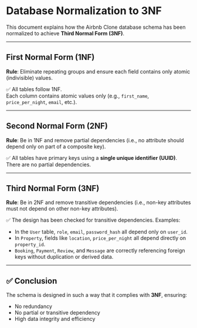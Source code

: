 # Database Normalization to 3NF

This document explains how the Airbnb Clone database schema has been normalized to achieve **Third Normal Form (3NF)**.

---

## First Normal Form (1NF)

**Rule**: Eliminate repeating groups and ensure each field contains only atomic (indivisible) values.

✅ All tables follow 1NF.  
Each column contains atomic values only (e.g., `first_name`, `price_per_night`, `email`, etc.).

---

##  Second Normal Form (2NF)

**Rule**: Be in 1NF and remove partial dependencies (i.e., no attribute should depend only on part of a composite key).

✅ All tables have primary keys using a **single unique identifier (UUID)**.  
There are no partial dependencies.

---

##  Third Normal Form (3NF)

**Rule**: Be in 2NF and remove transitive dependencies (i.e., non-key attributes must not depend on other non-key attributes).

✅ The design has been checked for transitive dependencies. Examples:

- In the `User` table, `role`, `email`, `password_hash` all depend only on `user_id`.
- In `Property`, fields like `location`, `price_per_night` all depend directly on `property_id`.
- `Booking`, `Payment`, `Review`, and `Message` are correctly referencing foreign keys without duplication or derived data.

---

## ✅ Conclusion

The schema is designed in such a way that it complies with **3NF**, ensuring:
- No redundancy
- No partial or transitive dependency
- High data integrity and efficiency
